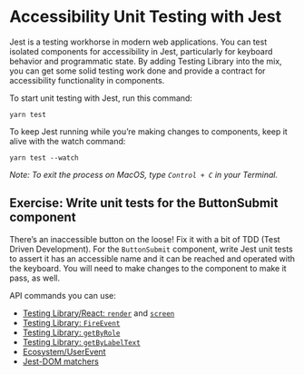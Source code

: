 # Accessibility Unit Testing with Jest

Jest is a testing workhorse in modern web applications. You can test isolated components for accessibility in Jest, particularly for keyboard behavior and programmatic state. By adding Testing Library into the mix, you can get some solid testing work done and provide a contract for accessibility functionality in components.

To start unit testing with Jest, run this command:

```
yarn test
```

To keep Jest running while you’re making changes to components, keep it alive with the watch command:

```
yarn test --watch
```

_Note: To exit the process on MacOS, type `Control + C` in your Terminal._

## Exercise: Write unit tests for the ButtonSubmit component

There’s an inaccessible button on the loose! Fix it with a bit of TDD (Test Driven
Development). For the `ButtonSubmit` component, write Jest unit tests to assert
it has an accessible name and it can be reached and operated with the keyboard.
You will need to make changes to the component to make it pass, as well.

API commands you can use:

- [Testing Library/React: `render`](https://testing-library.com/docs/react-testing-library/api/#render) and [`screen`](https://testing-library.com/docs/queries/about#screen)
- [Testing Library: `FireEvent`](https://testing-library.com/docs/dom-testing-library/api-events)
- [Testing Library: `getByRole`](https://testing-library.com/docs/queries/byrole)
- [Testing Library: `getByLabelText`](https://testing-library.com/docs/queries/bylabeltext)
- [Ecosystem/UserEvent](https://testing-library.com/docs/ecosystem-user-event)
- [Jest-DOM matchers](https://github.com/testing-library/jest-dom)
